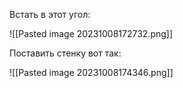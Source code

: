 Встать в этот угол:

![[Pasted image 20231008172732.png]]

Поставить стенку вот так:

![[Pasted image 20231008174346.png]]

